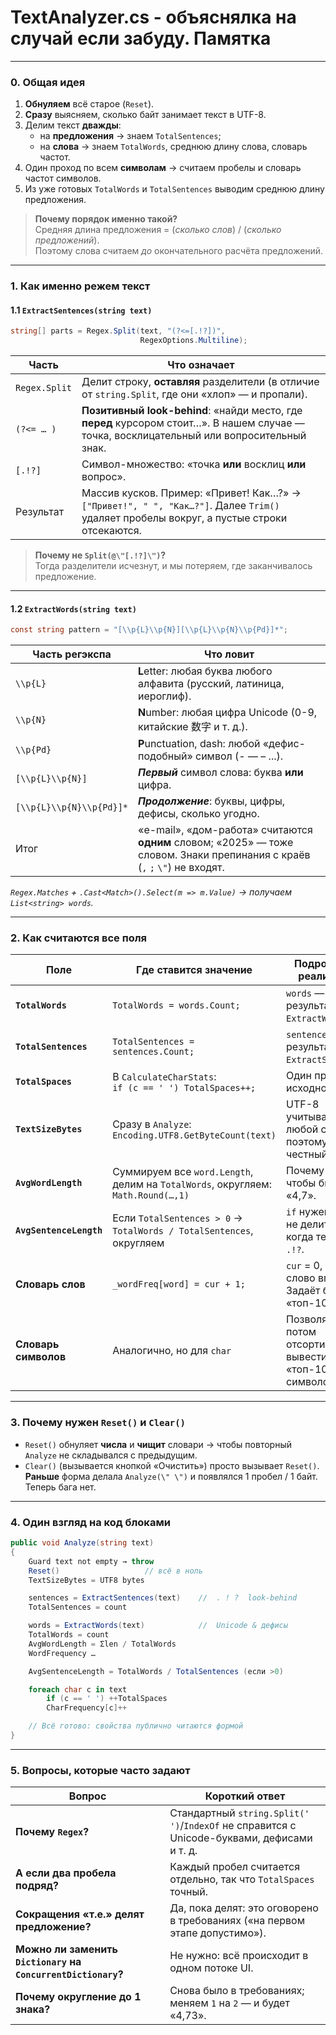 # TextAnalyzer.cs - объяснялка на случай если забуду. Памятка


---

### 0. Общая идея

1. **Обнуляем** всё старое (`Reset`).  
2. **Сразу** выясняем, сколько байт занимает текст в UTF-8.  
3. Делим текст **дважды**:  
   * на **предложения** → знаем `TotalSentences`;  
   * на **слова** → знаем `TotalWords`, среднюю длину слова, словарь частот.  
4. Один проход по всем **символам** → считаем пробелы и словарь частот символов.  
5. Из уже готовых `TotalWords` и `TotalSentences` выводим среднюю длину предложения.  

> **Почему порядок именно такой?**  
> Средняя длина предложения = (*сколько слов*) / (*сколько предложений*).  
> Поэтому слова считаем *до* окончательного расчёта предложений.

---

### 1. Как именно режем текст

#### 1.1 `ExtractSentences(string text)`

```csharp
string[] parts = Regex.Split(text, "(?<=[.!?])",
                             RegexOptions.Multiline);
```

| Часть | Что означает |
|-------|--------------|
| `Regex.Split` | Делит строку, **оставляя** разделители (в отличие от `string.Split`, где они «хлоп» — и пропали). |
| `(?<= … )` | **Позитивный look-behind**: «найди место, где **перед** курсором стоит…». В нашем случае — точка, восклицательный или вопросительный знак. |
| `[.!?]` | Символ-множество: «точка **или** восклиц **или** вопрос». |
| Результат | Массив кусков. Пример: «Привет! Как…?» →<br>`["Привет!", " ", "Как…?"]`. Далее `Trim()` удаляет пробелы вокруг, а пустые строки отсекаются. |

> **Почему не `Split(@\"[.!?]\")`?**  
> Тогда разделители исчезнут, и мы потеряем, где заканчивалось предложение.

---

#### 1.2 `ExtractWords(string text)`

```csharp
const string pattern = "[\\p{L}\\p{N}][\\p{L}\\p{N}\\p{Pd}]*";
```

| Часть регэкспа | Что ловит |
|----------------|----------|
| `\\p{L}` | **L**etter: любая буква любого алфавита (русский, латиница, иероглиф). |
| `\\p{N}` | **N**umber: любая цифра Unicode (0-9, китайские 数字 и т. д.). |
| `\\p{Pd}` | **P**unctuation, dash: любой «дефис-подобный» символ (- — – ...). |
| `[\\p{L}\\p{N}]` | ***Первый*** символ слова: буква **или** цифра. |
| `[\\p{L}\\p{N}\\p{Pd}]*` | ***Продолжение***: буквы, цифры, дефисы, сколько угодно. |
| Итог | «e-mail», «дом-работа» считаются **одним** словом; «2025» — тоже словом. Знаки препинания с краёв (`,` `;` `\"`) не входят. |

*`Regex.Matches` + `.Cast<Match>().Select(m => m.Value)` → получаем `List<string> words`.*

---

### 2. Как считаются все поля

| Поле | Где ставится значение | Подробности реализации |
|------|-----------------------|------------------------|
| **`TotalWords`** | `TotalWords = words.Count;` | `words` — результат `ExtractWords`. |
| **`TotalSentences`** | `TotalSentences = sentences.Count;` | `sentences` — результат `ExtractSentences`. |
| **`TotalSpaces`** | В `CalculateCharStats`:<br>`if (c == ' ') TotalSpaces++;` | Один проход по исходному `text`. |
| **`TextSizeBytes`** | Сразу в `Analyze`:<br>`Encoding.UTF8.GetByteCount(text)` | UTF-8 учитывает любой символ, поэтому размер честный. |
| **`AvgWordLength`** | Суммируем все `word.Length`, делим на `TotalWords`, округляем: `Math.Round(…,1)` | Почему `double` — чтобы было «4,7». |
| **`AvgSentenceLength`** | Если `TotalSentences > 0` → `TotalWords / TotalSentences`, округляем | `if` нужен, чтобы не делить на 0, когда текст без `.!?`. |
| **Словарь слов** | `_wordFreq[word] = cur + 1;` | `cur` = 0, если слово впервые. Задаёт базу для «топ-10 слов». |
| **Словарь символов** | Аналогично, но для `char` | Позволяет потом отсортировать и вывести «топ-10 символов». |

---

### 3. Почему нужен `Reset()` и `Clear()`

* `Reset()` обнуляет **числа** и **чищит** словари → чтобы повторный `Analyze` не складывался с предыдущим.  
* `Clear()` (вызывается кнопкой «Очистить») просто вызывает `Reset()`.  
  **Раньше** форма делала `Analyze(\" \")` и появлялся 1 пробел / 1 байт. Теперь бага нет.

---

### 4. Один взгляд на код блоками

```csharp
public void Analyze(string text)
{
    Guard text not empty → throw
    Reset()                   // всё в ноль
    TextSizeBytes = UTF8 bytes

    sentences = ExtractSentences(text)    //  . ! ?  look-behind
    TotalSentences = count

    words = ExtractWords(text)            //  Unicode & дефисы
    TotalWords = count
    AvgWordLength = Σlen / TotalWords
    WordFrequency …

    AvgSentenceLength = TotalWords / TotalSentences (если >0)

    foreach char c in text
        if (c == ' ') ++TotalSpaces
        CharFrequency[c]++

    // Всё готово: свойства публично читаются формой
}
```

---

### 5. Вопросы, которые часто задают

| Вопрос | Короткий ответ |
|--------|----------------|
| **Почему `Regex`?** | Стандартный `string.Split(' ')`/`IndexOf` не справится с Unicode-буквами, дефисами и т. д. |
| **А если два пробела подряд?** | Каждый пробел считается отдельно, так что `TotalSpaces` точный. |
| **Сокращения «т.е.» делят предложение?** | Да, пока делят: это оговорено в требованиях («на первом этапе допустимо»). |
| **Можно ли заменить `Dictionary` на `ConcurrentDictionary`?** | Не нужно: всё происходит в одном потоке UI. |
| **Почему округление до 1 знака?** | Снова было в требованиях; меняем `1` на `2` — и будет «4,73». |
